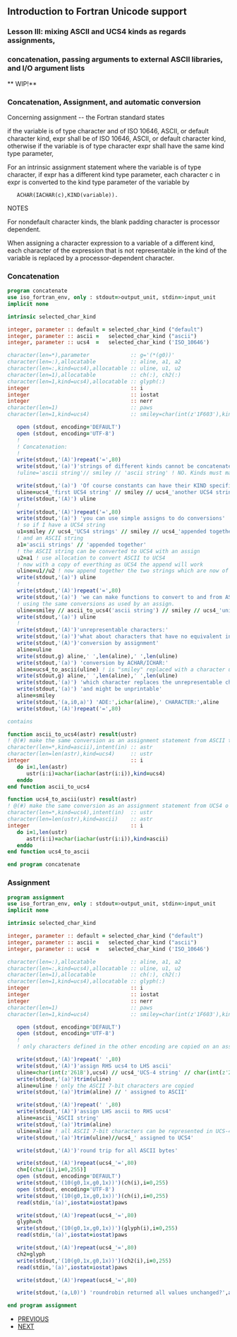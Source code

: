 ## Introduction to Fortran Unicode support
### Lesson III: mixing ASCII and UCS4 kinds as regards assignments,
### concatenation, passing arguments to external ASCII libraries, and I/O argument lists

** WIP!**

### Concatenation, Assignment, and automatic conversion

Concerning assignment -- the Fortran standard states

   if the variable is of type character and of ISO 10646, ASCII, or default
   character kind, expr shall be of ISO 10646, ASCII, or default character
   kind, otherwise if the variable is of type character expr shall have
   the same kind type parameter,
   
   For an intrinsic assignment statement where the variable is of type
   character, if expr has a different kind type parameter, each character c
   in expr is converted to the kind type parameter of the variable by 

       ACHAR(IACHAR(c),KIND(variable)).

   NOTES

   For nondefault character kinds, the blank padding character is
   processor dependent. 
   
   When assigning a character expression to a variable of a different kind,
   each character of the expression that is not representable in the kind
   of the variable is replaced by a processor-dependent character.

### Concatenation
```fortran
program concatenate
use iso_fortran_env, only : stdout=>output_unit, stdin=>input_unit
implicit none

intrinsic selected_char_kind

integer, parameter :: default = selected_char_kind ("default")
integer, parameter :: ascii =   selected_char_kind ("ascii")
integer, parameter :: ucs4  =   selected_char_kind ('ISO_10646')

character(len=*),parameter             :: g='(*(g0))'
character(len=:),allocatable           :: aline, a1, a2
character(len=:,kind=ucs4),allocatable :: uline, u1, u2
character(len=1),allocatable           :: ch(:), ch2(:)
character(len=1,kind=ucs4),allocatable :: glyph(:)
integer                                :: i
integer                                :: iostat
integer                                :: nerr
character(len=1)                       :: paws
character(len=1,kind=ucs4)             :: smiley=char(int(z'1F603'),kind=ucs4) ! 😃 Smiling face with open mouth

   open (stdout, encoding='DEFAULT')
   open (stdout, encoding='UTF-8')
   !
   ! Concatenation:
   !
   write(stdout,'(A)')repeat('=',80)
   write(stdout,'(a)')'strings of different kinds cannot be concatenated.'
   !uline='ascii string'// smiley // 'ascii string' ! NO. Kinds must match

   write(stdout,'(a)') 'Of course constants can have their KIND specified.'
   uline=ucs4_'first UCS4 string' // smiley // ucs4_'another UCS4 string '
   write(stdout,'(A)') uline
   !
   write(stdout,'(A)')repeat('=',80)
   write(stdout,'(a)') 'you can use simple assigns to do conversions'
   ! so if I have a UCS4 string
   u1=smiley // ucs4_'UCS4 strings' // smiley // ucs4_'appended together' // smiley
   ! and an ASCII string
   a1='ascii strings' // 'appended together'
   ! the ASCII string can be converted to UCS4 with an assign
   u2=a1 ! use allocation to convert ASCII to UCS4
   ! now with a copy of everthing as UCS4 the append will work
   uline=u1//u2 ! now append together the two strings which are now of the same kind
   write(stdout,'(a)') uline
   ! 
   write(stdout,'(A)')repeat('=',80)
   write(stdout,'(a)') 'we can make functions to convert to and from ASCII and UCS4'
   ! using the same conversions as used by an assign.
   uline=smiley // ascii_to_ucs4('ascii string') // smiley // ucs4_'unicode string' // smiley
   write(stdout,'(a)') uline
   !
   write(stdout,'(A)')'unrepresentable characters:'
   write(stdout,'(a)')'what about characters that have no equivalent in the other kind?'
   write(stdout,'(A)')'conversion by assignment'
   aline=uline 
   write(stdout,g) aline,' ',len(aline),' ',len(uline)
   write(stdout,'(a)') 'conversion by ACHAR/ICHAR:'
   aline=ucs4_to_ascii(uline) ! is "smiley" replaced with a character used for errors?
   write(stdout,g) aline,' ',len(aline),' ',len(uline)
   write(stdout,'(a)') 'which character replaces the unrepresentable characters is processor-dependent'
   write(stdout,'(a)') 'and might be unprintable'
   aline=smiley
   write(stdout,'(a,i0,a)') 'ADE:',ichar(aline),' CHARACTER:',aline
   write(stdout,'(A)')repeat('=',80)

contains

function ascii_to_ucs4(astr) result(ustr)
! @(#) make the same conversion as an assignment statement from ASCII to UCS4
character(len=*,kind=ascii),intent(in) :: astr
character(len=len(astr),kind=ucs4)     :: ustr
integer                                :: i
   do i=1,len(astr)
      ustr(i:i)=achar(iachar(astr(i:i)),kind=ucs4)
   enddo
end function ascii_to_ucs4

function ucs4_to_ascii(ustr) result(astr)
! @(#) make the same conversion as an assignment statement from UCS4 o ASCII
character(len=*,kind=ucs4),intent(in)  :: ustr
character(len=len(ustr),kind=ascii)    :: astr
integer                                :: i
   do i=1,len(ustr)
      astr(i:i)=achar(iachar(ustr(i:i)),kind=ascii)
   enddo
end function ucs4_to_ascii

end program concatenate
```
### Assignment
```fortran
program assignment
use iso_fortran_env, only : stdout=>output_unit, stdin=>input_unit
implicit none

intrinsic selected_char_kind

integer, parameter :: default = selected_char_kind ("default")
integer, parameter :: ascii =   selected_char_kind ("ascii")
integer, parameter :: ucs4  =   selected_char_kind ('ISO_10646')

character(len=:),allocatable           :: aline, a1, a2
character(len=:,kind=ucs4),allocatable :: uline, u1, u2
character(len=1),allocatable           :: ch(:), ch2(:)
character(len=1,kind=ucs4),allocatable :: glyph(:)
integer                                :: i
integer                                :: iostat
integer                                :: nerr
character(len=1)                       :: paws
character(len=1,kind=ucs4)             :: smiley=char(int(z'1F603'),kind=ucs4) ! 😃 Smiling face with open mouth

   open (stdout, encoding='DEFAULT')
   open (stdout, encoding='UTF-8')
   !
   ! only characters defined in the other encoding are copied on an assign

   write(stdout,'(A)')repeat(' ',80)
   write(stdout,'(A)')'assign RHS ucs4 to LHS ascii'
   uline=char(int(z'261B'),ucs4) // ucs4_'UCS-4 string' // char(int(z'261A'),ucs4)
   write(stdout,'(a)')trim(uline)
   aline=uline ! only the ASCII 7-bit characters are copied
   write(stdout,'(a)')trim(aline) // ' assigned to ASCII'

   write(stdout,'(A)')repeat(' ',80)
   write(stdout,'(A)')'assign LHS ascii to RHS ucs4'
   aline=ascii_'ASCII string' 
   write(stdout,'(a)')trim(aline)
   uline=aline ! all ASCII 7-bit characters can be represented in UCS-4
   write(stdout,'(a)')trim(uline)//ucs4_' assigned to UCS4'

   write(stdout,'(A)')'round trip for all ASCII bytes'

   write(stdout,'(A)')repeat(ucs4_'=',80)
   ch=[(char(i),i=0,255)]
   open (stdout, encoding='DEFAULT')
   write(stdout,'(10(g0,1x,g0,1x))')(ch(i),i=0,255)
   open (stdout, encoding='UTF-8')
   write(stdout,'(10(g0,1x,g0,1x))')(ch(i),i=0,255)
   read(stdin,'(a)',iostat=iostat)paws

   write(stdout,'(A)')repeat(ucs4_'=',80)
   glyph=ch
   write(stdout,'(10(g0,1x,g0,1x))')(glyph(i),i=0,255)
   read(stdin,'(a)',iostat=iostat)paws

   write(stdout,'(A)')repeat(ucs4_'=',80)
   ch2=glyph
   write(stdout,'(10(g0,1x,g0,1x))')(ch2(i),i=0,255)
   read(stdin,'(a)',iostat=iostat)paws

   write(stdout,'(A)')repeat(ucs4_'=',80)

   write(stdout,'(a,L0)') 'roundrobin returned all values unchanged?',all( ch .eq. ch2)

end program assignment
```
+ [PREVIOUS](https://github.com/lockstockandbarrel/earth/blob/main/docs/lesson2_ucs4.md)
+ [NEXT](https://github.com/lockstockandbarrel/earth/blob/main/docs/lesson4_ucs4.md)
